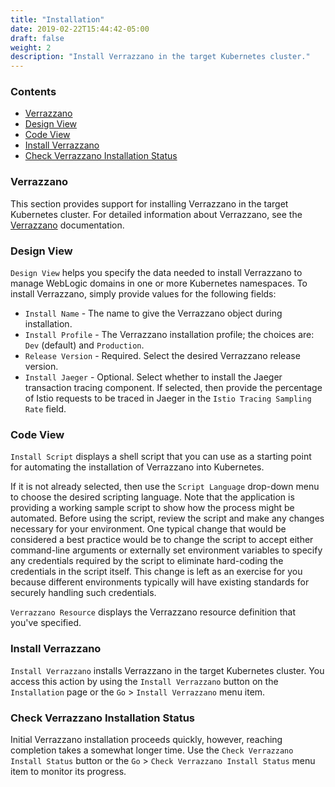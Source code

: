 ```yaml
---
title: "Installation"
date: 2019-02-22T15:44:42-05:00
draft: false
weight: 2
description: "Install Verrazzano in the target Kubernetes cluster."
---
```




### Contents
- [Verrazzano](#verrazzano)
- [Design View](#design-view)
- [Code View](#code-view)
- [Install Verrazzano](#install-verrazzano)
- [Check Verrazzano Installation Status](#check-verrazzano-installation-status)

### Verrazzano
This section provides support for installing Verrazzano in the target Kubernetes cluster.
For detailed information about Verrazzano, see the
[Verrazzano](https://verrazzano.io/latest/docs/) documentation.

### Design View
`Design View` helps you specify the data needed to install Verrazzano to manage
WebLogic domains in one or more Kubernetes namespaces.  To install Verrazzano, simply
provide values for the following fields:

- `Install Name` - The name to give the Verrazzano object during installation.
- `Install Profile` - The Verrazzano installation profile; the choices are: `Dev` (default) and `Production`.
- `Release Version` - Required. Select the desired Verrazzano release version.
- `Install Jaeger` - Optional. Select whether to install the Jaeger transaction tracing component. If selected, then provide
   the percentage of Istio requests to be traced in Jaeger in the `Istio Tracing Sampling Rate` field.


### Code View
`Install Script` displays a shell script that you can use as a starting point for automating the
installation of Verrazzano into Kubernetes.   

If it is not already selected, then use the `Script Language` drop-down menu to choose the desired scripting language.  Note
that the application is providing a working sample script to show how the process might be automated.  Before
using the script, review the script and make any changes necessary for your environment. One typical change that
would be considered a best practice would be to change the script to accept either command-line arguments or externally
set environment variables to specify any credentials required by the script to eliminate hard-coding the credentials in
the script itself.  This change is left as an exercise for you because different environments typically will have
existing standards for securely handling such credentials.

`Verrazzano Resource` displays the Verrazzano resource definition that you've specified.

### Install Verrazzano
`Install Verrazzano` installs Verrazzano in the target Kubernetes cluster.
You access this action by using the `Install Verrazzano` button on the
`Installation` page or the `Go` > `Install Verrazzano` menu item.

### Check Verrazzano Installation Status

Initial Verrazzano installation proceeds quickly, however, reaching completion takes a somewhat longer time. Use
the `Check Verrazzano Install Status` button or the `Go` > `Check Verrazzano Install Status` menu item
to monitor its progress.
